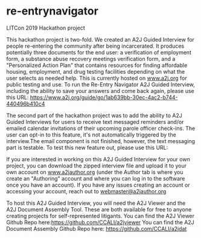 # re-entrynavigator
LITCon 2019 Hackathon project

This hackathon project is two-fold. We created an A2J Guided Interview for people re-entering the community after being incarcerated. It produces potentially three documents for the end user: a verification of employment form, a substance abuse recovery meetings verification form, and a "Personalized Action Plan" that contains resources for finding affordable housing, employment, and drug testing facilities depending on what the user selects as needed help. This is currently hosted on www.a2j.org for public testing and use. To run the Re-Entry Navigator A2J Guided Interview, including the ability to save your answers and come back again, please use this URL: https://www.a2j.org/guide/go/1ab639bb-30ec-4ac2-b744-440496b410c4

The second part of the hackathon project was to add the ability to A2J Guided Interviews for users to receive text messaged reminders and/or emailed calendar invitations of their upcoming parole officer check-ins. The user can opt-in to this feature, it's not automatically triggered by the interview.The email component is not finished, however, the text messaging part is testable. To test this new feature out, please use this URL:

If you are interested in working on this A2J Guided Interview for your own project, you can download the zipped interview file and upload it to your own account on www.a2jauthor.org (under the Author tab is where you create an "Authoring" account and where you can log in to the software once you have an account). If you have any issues creating an account or accessing your account, reach out to webmaster@a2jauthor.org

To host this A2J Guided Interview, you will need the A2J Viewer and the A2J Document Assembly Tool. These are both available for free to anyone creating projects for self-represented litigants. You can find the A2J Viewer Github Repo here:https://github.com/CCALI/a2jviewer You can find the A2J Document Assembly Github Repo here: https://github.com/CCALI/a2jdat
